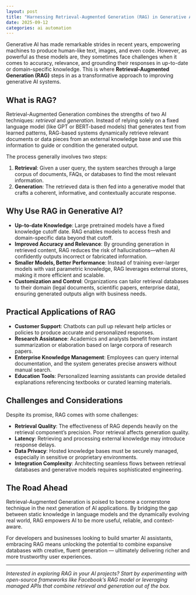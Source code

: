 ```yaml
---
layout: post
title: "Harnessing Retrieval-Augmented Generation (RAG) in Generative AI"
date: 2025-09-12
categories: ai automation
---
```


Generative AI has made remarkable strides in recent years, empowering machines to produce human-like text, images, and even code. However, as powerful as these models are, they sometimes face challenges when it comes to accuracy, relevance, and grounding their responses in up-to-date or domain-specific knowledge. This is where **Retrieval-Augmented Generation (RAG)** steps in as a transformative approach to improving generative AI systems.

## What is RAG?

Retrieval-Augmented Generation combines the strengths of two AI techniques: *retrieval* and *generation*. Instead of relying solely on a fixed language model (like GPT or BERT-based models) that generates text from learned patterns, RAG-based systems dynamically retrieve relevant documents or data pieces from an external knowledge base and use this information to guide or condition the generated output.

The process generally involves two steps:

1. **Retrieval**: Given a user query, the system searches through a large corpus of documents, FAQs, or databases to find the most relevant information.
2. **Generation**: The retrieved data is then fed into a generative model that crafts a coherent, informative, and contextually accurate response.

## Why Use RAG in Generative AI?

- **Up-to-date Knowledge**: Large pretrained models have a fixed knowledge cutoff date. RAG enables models to access fresh and domain-specific data beyond that cutoff.
- **Improved Accuracy and Relevance**: By grounding generation in retrieved content, RAG reduces the risk of hallucinations—when AI confidently outputs incorrect or fabricated information.
- **Smaller Models, Better Performance**: Instead of training ever-larger models with vast parametric knowledge, RAG leverages external stores, making it more efficient and scalable.
- **Customization and Control**: Organizations can tailor retrieval databases to their domain (legal documents, scientific papers, enterprise data), ensuring generated outputs align with business needs.

## Practical Applications of RAG

- **Customer Support**: Chatbots can pull up relevant help articles or policies to produce accurate and personalized responses.
- **Research Assistance**: Academics and analysts benefit from instant summarization or elaboration based on large corpora of research papers.
- **Enterprise Knowledge Management**: Employees can query internal documentation, and the system generates precise answers without manual search.
- **Education Tools**: Personalized learning assistants can provide detailed explanations referencing textbooks or curated learning materials.

## Challenges and Considerations

Despite its promise, RAG comes with some challenges:

- **Retrieval Quality**: The effectiveness of RAG depends heavily on the retrieval component’s precision. Poor retrieval affects generation quality.
- **Latency**: Retrieving and processing external knowledge may introduce response delays.
- **Data Privacy**: Hosted knowledge bases must be securely managed, especially in sensitive or proprietary environments.
- **Integration Complexity**: Architecting seamless flows between retrieval databases and generative models requires sophisticated engineering.

## The Road Ahead

Retrieval-Augmented Generation is poised to become a cornerstone technique in the next generation of AI applications. By bridging the gap between static knowledge in language models and the dynamically evolving real world, RAG empowers AI to be more useful, reliable, and context-aware.

For developers and businesses looking to build smarter AI assistants, embracing RAG means unlocking the potential to combine expansive databases with creative, fluent generation — ultimately delivering richer and more trustworthy user experiences.

---

*Interested in exploring RAG in your AI projects? Start by experimenting with open-source frameworks like Facebook’s RAG model or leveraging managed APIs that combine retrieval and generation out of the box.*
